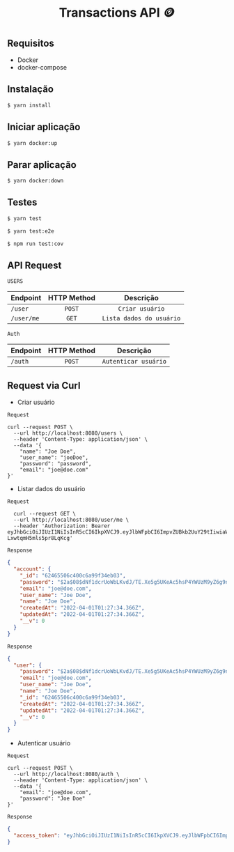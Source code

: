 <h1 align="center">
  Transactions API 🪙
</h1>

## Requisitos

- Docker
- docker-compose

## Instalação

```bash
$ yarn install
```

## Iniciar aplicação

```bash
$ yarn docker:up
```

## Parar aplicação

```bash
$ yarn docker:down
```

## Testes

```bash
$ yarn test

$ yarn test:e2e

$ npm run test:cov
```

## API Request

`USERS`

| Endpoint   | HTTP Method |        Descrição         |
| ---------- | :---------: | :----------------------: |
| `/user`    |   `POST`    |     `Criar usuário`      |
| `/user/me` |    `GET`    | `Lista dados do usuário` |

`Auth`

| Endpoint | HTTP Method |      Descrição       |
| -------- | :---------: | :------------------: |
| `/auth`  |   `POST`    | `Autenticar usuário` |

## Request via Curl

- Criar usuário

`Request`

```curl
curl --request POST \
  --url http://localhost:8080/users \
  --header 'Content-Type: application/json' \
  --data '{
	"name": "Joe Doe",
	"user_name": "joeDoe",
	"password": "password",
	"email": "joe@doe.com"
}'
```

- Listar dados do usuário

`Request`

```curl
  curl --request GET \
  --url http://localhost:8080/user/me \
  --header 'Authorization: Bearer eyJhbGciOiJIUzI1NiIsInR5cCI6IkpXVCJ9.eyJlbWFpbCI6ImpvZUBkb2UuY29tIiwiaWF0IjoxNjQ4OTI3Mzg3LCJleHAiOjE2NDg5Mjc0NDd9.ufw1OECaKmVzSee8n3JYVw-LxwtqmH5mls5pr8LqKcg'
```

`Response`

```json
{
  "account": {
    "_id": "62465506c400c6a99f34eb03",
    "password": "$2a$08$dNf1dcrUoWbLKvdJ/TE.Xe5g5UKeAc5hsP4YWUzM9yZ6g9nG2eVpG",
    "email": "joe@doe.com",
    "user_name": "Joe Doe",
    "name": "Joe Doe",
    "createdAt": "2022-04-01T01:27:34.366Z",
    "updatedAt": "2022-04-01T01:27:34.366Z",
    "__v": 0
  }
}
```

`Response`

```json
{
  "user": {
    "password": "$2a$08$dNf1dcrUoWbLKvdJ/TE.Xe5g5UKeAc5hsP4YWUzM9yZ6g9nG2eVpG",
    "email": "joe@doe.com",
    "user_name": "Joe Doe",
    "name": "Joe Doe",
    "_id": "62465506c400c6a99f34eb03",
    "createdAt": "2022-04-01T01:27:34.366Z",
    "updatedAt": "2022-04-01T01:27:34.366Z",
    "__v": 0
  }
}
```

- Autenticar usuário

`Request`

```curl
curl --request POST \
  --url http://localhost:8080/auth \
  --header 'Content-Type: application/json' \
  --data '{
	"email": "joe@doe.com",
	"password": "Joe Doe"
}'
```

`Response`

```json
{
  "access_token": "eyJhbGciOiJIUzI1NiIsInR5cCI6IkpXVCJ9.eyJlbWFpbCI6ImpvZUBkb2UuY29tIiwiaWF0IjoxNjQ4Nzc2ODM1LCJleHAiOjE2NDg3NzY4OTV9.Jv0uo_d7cMdOwe7YLUEr6RCcblz2SMPQr5zdgBHwUoE"
}
```
